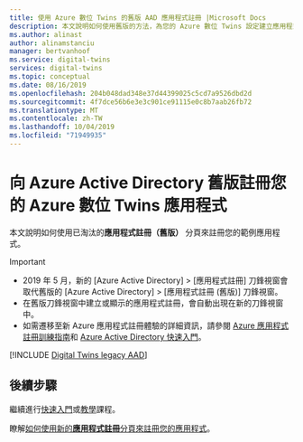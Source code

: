 ```yaml
---
title: 使用 Azure 數位 Twins 的舊版 AAD 應用程式註冊 |Microsoft Docs
description: 本文說明如何使用舊版的方法，為您的 Azure 數位 Twins 設定建立應用程式註冊與 Azure Active Directory。
ms.author: alinast
author: alinamstanciu
manager: bertvanhoof
ms.service: digital-twins
services: digital-twins
ms.topic: conceptual
ms.date: 08/16/2019
ms.openlocfilehash: 204b048dad348e37d44399025c5cd7a9526dbd2d
ms.sourcegitcommit: 4f7dce56b6e3e3c901ce91115e0c8b7aab26fb72
ms.translationtype: MT
ms.contentlocale: zh-TW
ms.lasthandoff: 10/04/2019
ms.locfileid: "71949935"
---
```

# <a name="register-your-azure-digital-twins-app-with-azure-active-directory-legacy"></a>向 Azure Active Directory 舊版註冊您的 Azure 數位 Twins 應用程式

本文說明如何使用已淘汰的**應用程式註冊（舊版）** 分頁來註冊您的範例應用程式。

> [!IMPORTANT]
> * 2019 年 5 月，新的 [Azure Active Directory] > [應用程式註冊] 刀鋒視窗會取代舊版的 [Azure Active Directory] > [應用程式註冊 (舊版)] 刀鋒視窗。
> * 在舊版刀鋒視窗中建立或顯示的應用程式註冊，會自動出現在新的刀鋒視窗中。
> * 如需遷移至新 Azure 應用程式註冊體驗的詳細資訊，請參閱 [Azure 應用程式註冊訓練指南](https://docs.microsoft.com/azure/active-directory/develop/app-registrations-training-guide)和 [Azure Active Directory 快速入門](https://docs.microsoft.com/azure/active-directory/develop/quickstart-register-app)。

[!INCLUDE [Digital Twins legacy AAD](../../includes/digital-twins-permissions-legacy.md)]

## <a name="next-steps"></a>後續步驟

繼續進行[快速入門](quickstart-view-occupancy-dotnet.md#build-application)或[教學](tutorial-facilities-setup.md#configure-the-digital-twins-sample)課程。

瞭解[如何使用新的**應用程式註冊**分頁來註冊您的應用程式](tutorial-facilities-setup.md#grant-permissions-to-your-app)。